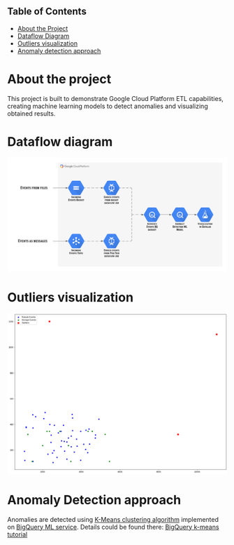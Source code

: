 <!-- TABLE OF CONTENTS -->
## Table of Contents

* [About the Project](#about-the-project)
* [Dataflow Diagram](#dataflow-diagram)
* [Outliers visualization](#outliers-visualization)
* [Anomaly detection approach](#anomaly-detection-approach)



<!-- ABOUT THE PROJECT -->
# About the project

This project is built to demonstrate Google Cloud Platform ETL capabilities, 
creating machine learning models to detect anomalies and visualizing obtained results.

<!-- DATAFLOW DIAGRAM -->
# Dataflow diagram
![Dataflow diagram](https://github.com/SergiySobolev/anomaly-detection-presentation/blob/master/images/dataflowdiagram.png)

<!-- OUTLIERS VISUALIZATION -->
# Outliers visualization
![Outliers visualization](https://github.com/SergiySobolev/anomaly-detection-presentation/blob/master/images/visualization.png)

<!-- ANOMALY DETECTION APPROACH -->
# Anomaly Detection approach
Anomalies are detected using [K-Means clustering algorithm](https://towardsdatascience.com/k-means-clustering-algorithm-applications-evaluation-methods-and-drawbacks-aa03e644b48a)
implemented on [BigQuery ML service](https://cloud.google.com/bigquery-ml/docs).
Details could be found there: [BigQuery k-means tutorial](https://cloud.google.com/bigquery-ml/docs/kmeans-tutorial)

